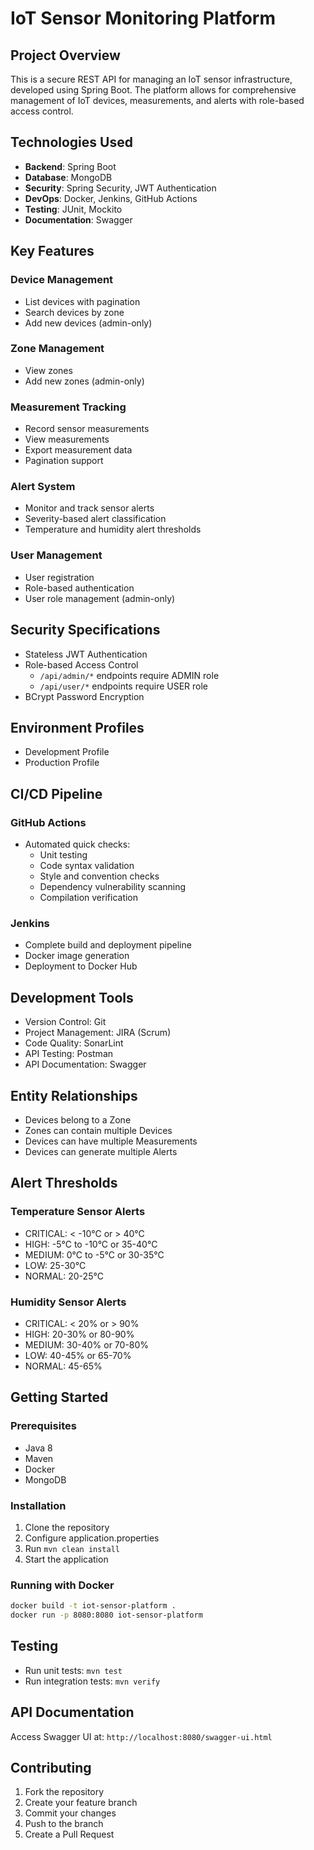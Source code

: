 # IoT Sensor Monitoring Platform

## Project Overview

This is a secure REST API for managing an IoT sensor infrastructure, developed using Spring Boot. The platform allows for comprehensive management of IoT devices, measurements, and alerts with role-based access control.

## Technologies Used

- **Backend**: Spring Boot
- **Database**: MongoDB
- **Security**: Spring Security, JWT Authentication
- **DevOps**: Docker, Jenkins, GitHub Actions
- **Testing**: JUnit, Mockito
- **Documentation**: Swagger

## Key Features

### Device Management
- List devices with pagination
- Search devices by zone
- Add new devices (admin-only)

### Zone Management
- View zones
- Add new zones (admin-only)

### Measurement Tracking
- Record sensor measurements
- View measurements
- Export measurement data
- Pagination support

### Alert System
- Monitor and track sensor alerts
- Severity-based alert classification
- Temperature and humidity alert thresholds

### User Management
- User registration
- Role-based authentication
- User role management (admin-only)

## Security Specifications

- Stateless JWT Authentication
- Role-based Access Control
  - `/api/admin/*` endpoints require ADMIN role
  - `/api/user/*` endpoints require USER role
- BCrypt Password Encryption

## Environment Profiles

- Development Profile
- Production Profile

## CI/CD Pipeline

### GitHub Actions
- Automated quick checks:
  - Unit testing
  - Code syntax validation
  - Style and convention checks
  - Dependency vulnerability scanning
  - Compilation verification

### Jenkins
- Complete build and deployment pipeline
- Docker image generation
- Deployment to Docker Hub

## Development Tools

- Version Control: Git
- Project Management: JIRA (Scrum)
- Code Quality: SonarLint
- API Testing: Postman
- API Documentation: Swagger

## Entity Relationships

- Devices belong to a Zone
- Zones can contain multiple Devices
- Devices can have multiple Measurements
- Devices can generate multiple Alerts

## Alert Thresholds

### Temperature Sensor Alerts
- CRITICAL: < -10°C or > 40°C
- HIGH: -5°C to -10°C or 35-40°C
- MEDIUM: 0°C to -5°C or 30-35°C
- LOW: 25-30°C
- NORMAL: 20-25°C

### Humidity Sensor Alerts
- CRITICAL: < 20% or > 90%
- HIGH: 20-30% or 80-90%
- MEDIUM: 30-40% or 70-80%
- LOW: 40-45% or 65-70%
- NORMAL: 45-65%

## Getting Started

### Prerequisites
- Java 8
- Maven
- Docker
- MongoDB

### Installation
1. Clone the repository
2. Configure application.properties
3. Run `mvn clean install`
4. Start the application

### Running with Docker
```bash
docker build -t iot-sensor-platform .
docker run -p 8080:8080 iot-sensor-platform
```

## Testing

- Run unit tests: `mvn test`
- Run integration tests: `mvn verify`

## API Documentation

Access Swagger UI at: `http://localhost:8080/swagger-ui.html`

## Contributing

1. Fork the repository
2. Create your feature branch
3. Commit your changes
4. Push to the branch
5. Create a Pull Request


